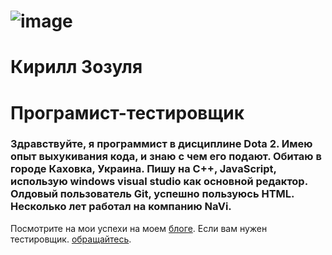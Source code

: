 # ![image](https://user-images.githubusercontent.com/95048999/144762588-a72abb40-2913-4587-bd09-1cca32bf88bc.png)

#                                                                                                                 Кирилл Зозуля
#                                                                                                                 Програмист-тестировщик
### Здравствуйте, я программист в дисциплине Dota 2. Имею опыт выхукивания кода, и знаю с чем его подают. Обитаю в городе Каховка, Украина. Пишу на C++, JavaScript, использую windows visual studio как основной редактор. Олдовый пользователь Git, успешно пользуюсь HTML. Несколько лет работал на компанию NaVi.
Посмотрите на мои успехи на моем [блоге](https://prodota.ru/). Если вам нужен тестировщик. [обращайтесь](https://ru.wikipedia.org/wiki/Skype).

